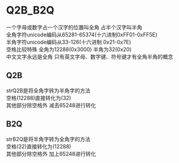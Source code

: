 # Q2B_B2Q
一个字母或数字占一个汉字的位置叫全角 占半个汉字叫半角  
全角字符unicode编码从65281-65374(十六进制0xFF01-0xFF5E)  
半角字符unicode编码从33-126(十六进制 0x21-0x7E)  
空格比较特殊 全角为12288(0x3000) 半角为32(0x20)  
中文文字永远是全角 只有英文字母、数字键、符号键才有全角半角的概念  
## Q2B
strQ2B是将全角字转为半角字的方法  
空格(12288)直接转化为(32)  
其他部分除空格外 减去65248进行转化  
## B2Q
strB2Q是将半角字转为全角字的方法  
空格(32)直接转化为(12288)  
其他部分除空格外 加上65248进行转化  